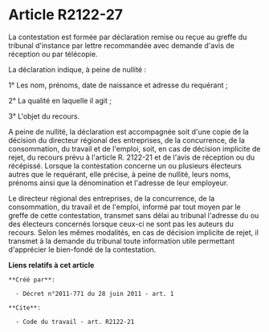 # Article R2122-27

La contestation est formée par déclaration remise ou reçue au greffe du tribunal d'instance par lettre recommandée avec
demande d'avis de réception ou par télécopie. 

La déclaration indique, à peine de nullité : 

1° Les nom, prénoms, date de naissance et adresse du requérant ; 

2° La qualité en laquelle il agit ; 

3° L'objet du recours. 

A peine de nullité, la déclaration est accompagnée soit d'une copie de la décision du directeur régional des entreprises, de
la concurrence, de la consommation, du travail et de l'emploi, soit, en cas de décision implicite de rejet, du recours prévu
à l'article R. 2122-21 et de l'avis de réception ou du récépissé. Lorsque la contestation concerne un ou plusieurs électeurs
autres que le requérant, elle précise, à peine de nullité, leurs noms, prénoms ainsi que la dénomination et l'adresse de leur
employeur. 

Le directeur régional des entreprises, de la concurrence, de la consommation, du travail et de l'emploi, informé par tout
moyen par le greffe de cette contestation, transmet sans délai au tribunal l'adresse du ou des électeurs concernés lorsque
ceux-ci ne sont pas les auteurs du recours. Selon les mêmes modalités, en cas de décision implicite de rejet, il transmet à
la demande du tribunal toute information utile permettant d'apprécier le bien-fondé de la contestation.

**Liens relatifs à cet article**

	**Créé par**:

	  - Décret n°2011-771 du 28 juin 2011 - art. 1

	**Cite**:

	  - Code du travail - art. R2122-21
